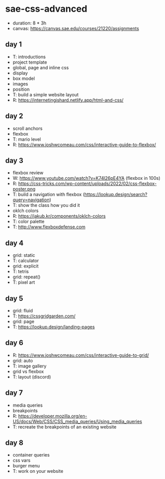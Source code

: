 # sae-css-advanced

- duration: 8 * 3h
- canvas: https://canvas.sae.edu/courses/21220/assignments

day 1
--------------------------------------------------------------------------------

- T: introductions
- project template
- global, page and inline css
- display
- box model
- images
- position
- T: build a simple website layout
- R: https://internetingishard.netlify.app/html-and-css/

day 2
--------------------------------------------------------------------------------

- scroll anchors
- flexbox
- T: mario level
- R: https://www.joshwcomeau.com/css/interactive-guide-to-flexbox/

day 3
--------------------------------------------------------------------------------

- flexbox review
- W: https://www.youtube.com/watch?v=K74l26pE4YA (flexbox in 100s)
- R: https://css-tricks.com/wp-content/uploads/2022/02/css-flexbox-poster.png
- T: build a navigation with flexbox (https://lookup.design/search?query=navigation)
- T: show the class how you did it
- oklch colors
- R: https://jakub.kr/components/oklch-colors
- T: color palette
- T: http://www.flexboxdefense.com

day 4
--------------------------------------------------------------------------------
- grid: static
- T: calculator
- grid: explicit
- T: tetris
- grid: repeat()
- T: pixel art
 
day 5
--------------------------------------------------------------------------------
- grid: fluid
- T: https://cssgridgarden.com/
- grid: page
- T: https://lookup.design/landing-pages

day 6
--------------------------------------------------------------------------------
- R: https://www.joshwcomeau.com/css/interactive-guide-to-grid/
- grid: auto
- T: image gallery
- grid vs flexbox
- T: layout (discord)

day 7
--------------------------------------------------------------------------------
- media queries
- breakpoints
- R: https://developer.mozilla.org/en-US/docs/Web/CSS/CSS_media_queries/Using_media_queries
- T: recreate the breakpoints of an existing website

day 8
--------------------------------------------------------------------------------
- container queries
- css vars
- burger menu
- T: work on your website
